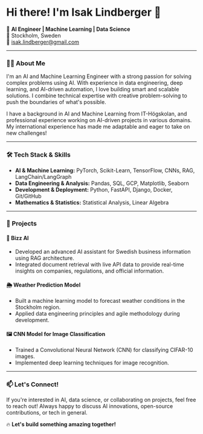# Hi there! I'm Isak Lindberger 🐔

🚀 **AI Engineer | Machine Learning | Data Science**  
📍 Stockholm, Sweden  
📧 isak.lindberger@gmail.com  

---

### 👨‍💻 About Me
I'm an AI and Machine Learning Engineer with a strong passion for solving complex problems using AI. With experience in data engineering, deep learning, and AI-driven automation, I love building smart and scalable solutions. I combine technical expertise with creative problem-solving to push the boundaries of what's possible.

I have a background in AI and Machine Learning from IT-Högskolan, and professional experience working on AI-driven projects in various domains. My international experience has made me adaptable and eager to take on new challenges!

---

### 🛠️ Tech Stack & Skills
- **AI & Machine Learning:** PyTorch, Scikit-Learn, TensorFlow, CNNs, RAG, LangChain/LangGraph
- **Data Engineering & Analysis:** Pandas, SQL, GCP, Matplotlib, Seaborn
- **Development & Deployment:** Python, FastAPI, Django, Docker, Git/GitHub
- **Mathematics & Statistics:** Statistical Analysis, Linear Algebra

---

### 🔬 Projects
#### **🚀 Bizz AI**
- Developed an advanced AI assistant for Swedish business information using RAG architecture.
- Integrated document retrieval with live API data to provide real-time insights on companies, regulations, and official information.

#### **🌦️ Weather Prediction Model**
- Built a machine learning model to forecast weather conditions in the Stockholm region.
- Applied data engineering principles and agile methodology during development.

#### **🖼️ CNN Model for Image Classification**
- Trained a Convolutional Neural Network (CNN) for classifying CIFAR-10 images.
- Implemented deep learning techniques for image recognition.

---

### 📫 Let's Connect!
If you're interested in AI, data science, or collaborating on projects, feel free to reach out! Always happy to discuss AI innovations, open-source contributions, or tech in general.  

🔥 **Let's build something amazing together!**

